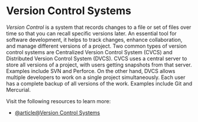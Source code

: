 # Version Control Systems

_Version Control_ is a system that records changes to a file or set of files over time so that you can recall specific versions later. An essential tool for software development, it helps to track changes, enhance collaboration, and manage different versions of a project. Two common types of version control systems are Centralized Version Control System (CVCS) and Distributed Version Control System (DVCS). CVCS uses a central server to store all versions of a project, with users getting snapshots from that server. Examples include SVN and Perforce. On the other hand, DVCS allows multiple developers to work on a single project simultaneously. Each user has a complete backup of all versions of the work. Examples include Git and Mercurial.

Visit the following resources to learn more:

- [@article@Version Control Systems](https://en.wikipedia.org/wiki/Version_control)
